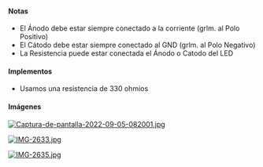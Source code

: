#### Notas

- El Ánodo debe estar siempre conectado a la corriente (grlm. al Polo Positivo)
- El Cátodo debe estar siempre conectado al GND (grlm. al Polo Negativo)
- La Resistencia puede estar conectada el Ánodo o Catodo del LED

#### Implementos
- Usamos una resistencia de 330 ohmios

#### Imágenes

[![Captura-de-pantalla-2022-09-05-082001.jpg](https://i.postimg.cc/Bvj0sPwt/Captura-de-pantalla-2022-09-05-082001.jpg)](https://postimg.cc/Z9zgxnmh)

[![IMG-2633.jpg](https://i.postimg.cc/HLcfFDVy/IMG-2633.jpg)](https://postimg.cc/bGPC250y)

[![IMG-2635.jpg](https://i.postimg.cc/ZY2wn7KT/IMG-2635.jpg)](https://postimg.cc/PNbWFMwc)